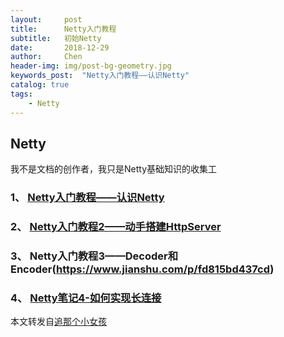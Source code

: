 ```yaml
---
layout:     post
title:      Netty入门教程
subtitle:   初始Netty
date:       2018-12-29
author:     Chen
header-img: img/post-bg-geometry.jpg
keywords_post:  "Netty入门教程——认识Netty"
catalog: true
tags:
    - Netty
---
```




## Netty

我不是文档的创作者，我只是Netty基础知识的收集工



### 1、  [Netty入门教程——认识Netty](https://www.jianshu.com/p/b9f3f6a16911)

### 2、  [Netty入门教程2——动手搭建HttpServer](https://www.jianshu.com/p/ed0177a9b2e3)

### 3、  Netty入门教程3——Decoder和Encoder(https://www.jianshu.com/p/fd815bd437cd)

### 4、  [Netty笔记4-如何实现长连接](https://www.jianshu.com/p/9d89b2299ce4)



本文转发自[追那个小女孩](https://www.jianshu.com/p/b9f3f6a16911)


